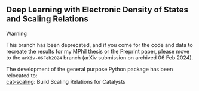 ## Deep Learning with Electronic Density of States and Scaling Relations

> [!WARNING]
> This branch has been deprecated, and if you
> come for the code and data to recreate the results for
> my MPhil thesis or the Preprint paper, please move to the
> `arXiv-06Feb2024` branch (arXiv submission on archived 06 Feb 2024).
>
> The development of the general purpose Python package has been relocated to:\
> [cat-scaling](https://github.com/DanielYang59/cat-scaling): Build Scaling Relations for Catalysts

